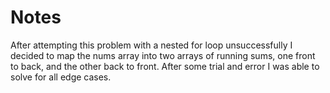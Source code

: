 # Notes

After attempting this problem with a nested for loop unsuccessfully I decided to
map the nums array into two arrays of running sums, one front to back, and the
other back to front. After some trial and error I was able to solve for all edge
cases.
